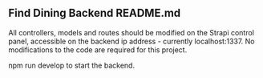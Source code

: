 ## Find Dining Backend README.md

All controllers, models and routes should be modified on the Strapi control panel, accessible on the backend ip address - currently localhost:1337. No modifications to the code are required for this project.

npm run develop to start the backend.
